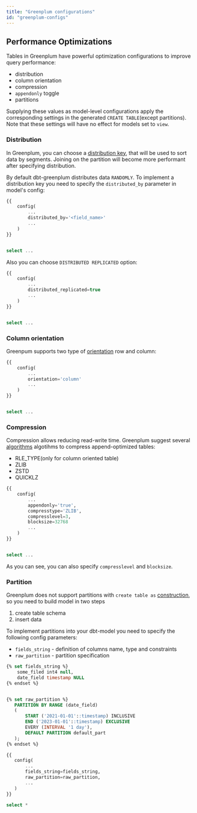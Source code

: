 ```yaml
---
title: "Greenplum configurations"
id: "greenplum-configs"
---
```


## Performance Optimizations
    
Tables in Greenplum have powerful optimization configurations to improve query performance:
 
 - distribution
 - column orientation
 - compression
 - `appendonly` toggle
 - partitions
 
Supplying these values as model-level configurations apply the corresponding settings in the generated `CREATE TABLE`(except partitions). Note that these settings will have no effect for models set to `view`.

### Distribution

In Greenplum, you can choose a [distribution key](https://gpdb.docs.pivotal.io/6-4/admin_guide/distribution.html), that will be used to sort data by segments. Joining on the partition will become more performant after specifying distribution.

By default dbt-greenplum distributes data `RANDOMLY`. To implement a distribution key you need to specify the `distributed_by` parameter in model's config:

```sql
{{
    config(
        ...
        distributed_by='<field_name>'
        ...
    )
}}


select ...
```

Also you can choose `DISTRIBUTED REPLICATED` option:

```sql
{{
    config(
        ...
        distributed_replicated=true
        ...
    )
}}


select ...
```

### Column orientation

Greenpum supports two type of [orientation](https://gpdb.docs.pivotal.io/6-6/admin_guide/ddl/ddl-storage.html#topic39) row and column:

```sql
{{
    config(
        ...
        orientation='column'
        ...
    )
}}


select ...
```

### Compression

Compression allows reducing read-write time. Greenplum suggest several [algorithms](https://gpdb.docs.pivotal.io/6-6/admin_guide/ddl/ddl-storage.html#topic40) algotihms to compress append-optimized tables:
 - RLE_TYPE(only for column oriented table)
 - ZLIB
 - ZSTD 
 - QUICKLZ

```sql
{{
    config(
        ...
        appendonly='true',
        compresstype='ZLIB',
        compresslevel=3,
        blocksize=32768
        ...
    )
}}


select ...
```

As you can see, you can also specify `compresslevel` and `blocksize`.

### Partition

Greenplum does not support partitions with `create table as` [construction](https://gpdb.docs.pivotal.io/6-9/ref_guide/sql_commands/CREATE_TABLE_AS.html), so you need to build model in two steps
    
1. create table schema
2. insert data

To implement partitions into your dbt-model you need to specify the following config parameters:
 - `fields_string` - definition of columns name, type and constraints
 - `raw_partition` - partition specification 

```sql
{% set fields_string %}
    some_filed int4 null,
    date_field timestamp NULL
{% endset %}


{% set raw_partition %}
   PARTITION BY RANGE (date_field)
   (
       START ('2021-01-01'::timestamp) INCLUSIVE
       END ('2023-01-01'::timestamp) EXCLUSIVE
       EVERY (INTERVAL '1 day'),
       DEFAULT PARTITION default_part
   );
{% endset %}

{{
   config(
       ...
       fields_string=fields_string,
       raw_partition=raw_partition,
       ...
   )
}}

select *
```